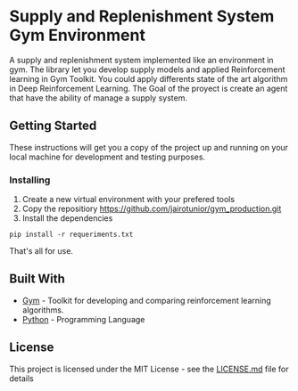 # Supply and Replenishment System Gym Environment

A supply and replenishment system implemented like an environment in gym. The library let you develop supply models and applied Reinforcement learning in Gym Toolkit. You could apply differents state of the art algorithm in Deep Reinforcement Learning.
The Goal of the proyect is create an agent that have the ability of manage a supply system.

## Getting Started

These instructions will get you a copy of the project up and running on your local machine for development and testing purposes.

### Installing

1. Create a new virtual environment with your prefered tools
2. Copy the repositiory https://github.com/jairotunior/gym_production.git
3. Install the dependencies

```
pip install -r requeriments.txt
```

That's all for use.

## Built With

* [Gym](https://gym.openai.com/) - Toolkit for developing and comparing reinforcement learning algorithms.
* [Python](https://www.python.org/) - Programming Language

## License

This project is licensed under the MIT License - see the [LICENSE.md](LICENSE.md) file for details
